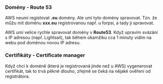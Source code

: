 ### Domény - Route 53
AWS neumí registovat **.eu** domény. Ale umí tyto domény spravovat. Tzn. že můžu mít doménu **xxx.eu** registrovanou např. u forpsi, a tady ji spravovat.

AWS umí velice rychle spravovat domény v **Route53**. Když upravím svázání s IP adresou (např. Lightsail), tak během okamžiku cca 1 minuty vidím na webu pod doménou novou IP adresu.

### Certifikáty - Certificate manager
Když chci k doméně (která je registrovaná jinde než u AWS) vygenerovat certifikát, tak to trvá pěkně dlouho, zřejmě se čeká na nějaké ověření od registrátora.
